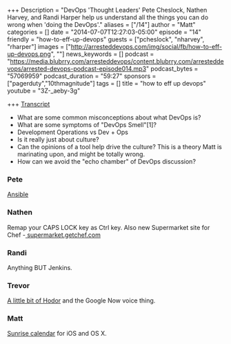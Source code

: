 +++
Description = "DevOps 'Thought Leaders' Pete Cheslock, Nathen Harvey, and Randi Harper help us understand all the things you can do wrong when 'doing the DevOps'."
aliases = ["/14"]
author = "Matt"
categories = []
date = "2014-07-07T12:27:03-05:00"
episode = "14"
friendly = "how-to-eff-up-devops"
guests = ["pcheslock", "nharvey", "rharper"]
images = ["http://arresteddevops.com/img/social/fb/how-to-eff-up-devops.png", ""]
news_keywords = []
podcast = "https://media.blubrry.com/arresteddevops/content.blubrry.com/arresteddevops/arrested-devops-podcast-episode014.mp3"
podcast_bytes = "57069959"
podcast_duration = "59:27"
sponsors = ["pagerduty","10thmagnitude"]
tags = []
title = "how to eff up devops"
youtube = "3Z-_aeby-3g"

+++
[Transcript](http://transcripts.castingwords.com/zvzw/211665.html)

<ul>
	<li>What are some common misconceptions about what DevOps is?</li>
	<li>What are some symptoms of "DevOps Smell"[1]?</li>
	<li>Development Operations vs Dev + Ops</li>
	<li>Is it really just about culture?</li>
	<li>Can the opinions of a tool help drive the culture? This is a theory Matt is marinating upon, and might be totally wrong.</li>
	<li>How can we avoid the "echo chamber" of DevOps discussion?</li>
</ul>

<h3>Pete</h3>
<a href="http://www.ansible.com/home" target="_blank">Ansible</a>
<h3>Nathen</h3>
Remap your CAPS LOCK key as Ctrl key. Also new Supermarket site for Chef -<a href="http://supermarket.getchef.com" target="_blank"> supermarket.getchef.com</a>
<h3>Randi</h3>
Anything BUT Jenkins.
<h3>Trevor</h3>
<a href="http://drazmazen.github.io/coding-shenanigans-and-a-little-bit-of-Hodor/#.U7mt-d_MoRQ.reddit" target="_blank">A little bit of Hodor</a> and the Google Now voice thing.
<h3>Matt</h3>
<a href="http://calendar.sunrise.am" target="_blank">Sunrise calendar</a> for iOS and OS X.
